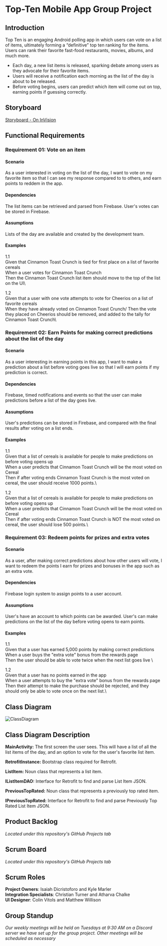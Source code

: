 # Top-Ten Mobile App Group Project

## Introduction
Top Ten is an engaging Android polling app in which users can vote on a list of items, ultimately forming a “definitive” top ten ranking for the items. Users can rank their favorite fast-food restaurants, movies, albums, and much more. 

* Each day, a new list items is released, sparking debate among users as they advocate for their favorite items. 
* Users will receive a notification each morning as the list of the day is about to be released.
* Before voting begins, users can predict which item will come out on top, earning points if guessing correctly.

## Storyboard
[Storyboard - On InVision](https://projects.invisionapp.com/prototype/TopTenDesign-ckkjcz4cd001f9s01t91hwjht/play/afdaa50e)

## Functional Requirements

### Requirement 01: Vote on an item

#### Scenario
As a user interested in voting on the list of the day, I want to vote on my favorite item so that I can see my response compared to to others, and earn points to reddem in the app.

#### Dependencies
The list items can be retrieved and parsed from Firebase. User's votes can be stored in Firebase.

#### Assumptions
Lists of the day are available and created by the development team.

#### Examples

1.1\
Given that Cinnamon Toast Crunch is tied for first place on a list of favorite cereals\
When a user votes for Cinnamon Toast Crunch\
Then the Cinnamon Toast Crunch list item should move to the top of the list on the UI\

1.2\
Given that a user with one vote attempts to vote for Cheerios on a list of favorite cereals\
When they have already voted on Cinnamon Toast Crunch/
Then the vote they placed on Cheerios should be removed, and added to the tally for Cinnamon Toast Crunch\

### Requirement 02: Earn Points for making correct predictions about the list of the day

#### Scenario
As a user interesting in earning points in this app, I want to make a prediction about a list before voting goes live so that I will earn points if my prediction is correct.

#### Dependencies
Firebase, timed notifications and events so that the user can make predictions before a list of the day goes live.

#### Assumptions
User's predictions can be stored in Firebase, and compared with the final results after voting on a list ends.

#### Examples

1.1\
Given that a list of cereals is available for people to make predictions on before voting opens up\
When a user predicts that Cinnamon Toast Crunch will be the most voted on Cereal\
Then if after voting ends Cinnamon Toast Crunch is the most voted on cereal, the user should receive 1000 points.\

1.2\
Given that a list of cereals is available for people to make predictions on before voting opens up\
When a user predicts that Cinnamon Toast Crunch will be the most voted on Cereal\
Then if after voting ends Cinnamon Toast Crunch is NOT the most voted on cereal, the user should lose 500 points.\

### Requirement 03: Redeem points for prizes and extra votes

#### Scenario
As a user, after making correct predictions about how other users will vote, I want to redeem the points I earn for prizes and bonuses in the app such as an extra vote.

#### Dependencies
Firebase login system to assign points to a user account.

#### Assumptions
User's have an account to which points can be awarded. User's can make predictions on the list of the day before voting opens to earn points.

#### Examples

1.1\
Given that a user has earned 5,000 points by making correct predictions\
When a user buys the "extra vote" bonus from the rewards page\
Then the user should be able to vote twice when the next list goes live \

1.2\
Given that a user has no points earned in the app\
When a user attempts to buy the "extra vote" bonus from the rewards page\
Then their attempt to make the purchase should be rejected, and they should only be able to vote once on the next list.\


## Class Diagram

![ClassDiagram](https://user-images.githubusercontent.com/41589695/106377762-6e968f00-63c5-11eb-924d-bdcc6d7f7787.png)  


## Class Diagram Description

**MainActivity:** The first screen the user sees. This will have a list of all the list items of the day, and an option to vote for the user's favorite list item.  

**RetrofitInstance:** Bootstrap class required for Retrofit.

**ListItem:** Noun class that represents a list item.  

**IListItemDAO:** Interface for Retrofit to find and parse List Item JSON.  

**PreviousTopRated:** Noun class that represents a previously top rated item.  

**IPreviousTopRated:** Interface for Retrofit to find and parse Previously Top Rated List Item JSON.  

## Product Backlog
*Located under this repository's GitHub Projects tab*

## Scrum Board
*Located under this repository's GitHub Projects tab*


## Scrum Roles
**Project Owners**: Isaiah Dicristoforo and Kyle Marler\
**Integration Specialists**: Christian Turner and Atharva Chalke\
**UI Designer**:  Colin Vitols and Matthew Willison


## Group Standup
*Our weekly meetings will be held on Tuesdays at 9:30 AM on a Discord server we have set up for the group project. Other meetings will be scheduled as necessary*
